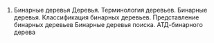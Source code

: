 1. Бинарные деревья
Деревья. Терминология деревьев.
Бинарные деревья. Классификация
бинарных деревьев. Представление
бинарных деревьев Бинарные деревья
поиска. АТД-бинарного дерева
